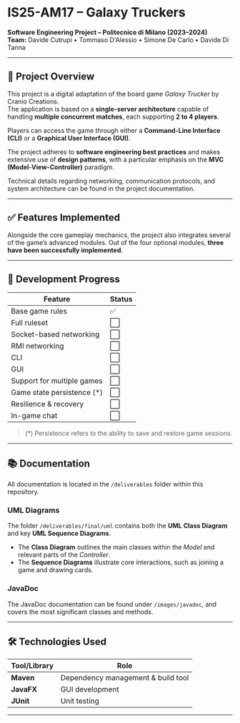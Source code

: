 # IS25-AM17 – Galaxy Truckers

**Software Engineering Project – Politecnico di Milano (2023–2024)**  
**Team:** Davide Cutrupi • Tommaso D'Alessio • Simone De Carlo • Davide Di Tanna

---

## 🚀 Project Overview

This project is a digital adaptation of the board game *Galaxy Trucker* by Cranio Creations.  
The application is based on a **single-server architecture** capable of handling **multiple concurrent matches**, each supporting **2 to 4 players**.

Players can access the game through either a **Command-Line Interface (CLI)** or a **Graphical User Interface (GUI)**.

The project adheres to **software engineering best practices** and makes extensive use of **design patterns**, with a particular emphasis on the **MVC (Model-View-Controller)** paradigm.

Technical details regarding networking, communication protocols, and system architecture can be found in the project documentation.

---

## ✅ Features Implemented

Alongside the core gameplay mechanics, the project also integrates several of the game’s advanced modules. Out of the four optional modules, **three have been successfully implemented**.

---

## 📌 Development Progress

| Feature                     | Status |
|-----------------------------|--------|
| Base game rules             | ✅      |
| Full ruleset                | ⬜      |
| Socket-based networking     | ⬜      |
| RMI networking              | ⬜      |
| CLI                         | ⬜      |
| GUI                         | ⬜      |
| Support for multiple games  | ⬜      |
| Game state persistence (*)  | ⬜      |
| Resilience & recovery       | ⬜      |
| In-game chat                | ⬜      |

> (*) Persistence refers to the ability to save and restore game sessions.

---

## 📚 Documentation

All documentation is located in the `/deliverables` folder within this repository.

### UML Diagrams

The folder `/deliverables/final/uml` contains both the **UML Class Diagram** and key **UML Sequence Diagrams**.

- The **Class Diagram** outlines the main classes within the *Model* and relevant parts of the *Controller*.
- The **Sequence Diagrams** illustrate core interactions, such as joining a game and drawing cards.

### JavaDoc

The JavaDoc documentation can be found under `/images/javadoc`, and covers the most significant classes and methods.

---

## 🛠️ Technologies Used

| Tool/Library | Role                                |
|--------------|-------------------------------------|
| **Maven**    | Dependency management & build tool  |
| **JavaFX**   | GUI development                     |
| **JUnit**    | Unit testing                        |

---
